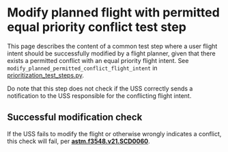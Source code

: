 # Modify planned flight with permitted equal priority conflict test step

This page describes the content of a common test step where a user flight intent should be successfully modified by a
flight planner, given that there exists a permitted conflict with an equal priority flight intent.
See `modify_planned_permitted_conflict_flight_intent` in [prioritization_test_steps.py](prioritization_test_steps.py).

Do note that this step does not check if the USS correctly sends a notification to the USS responsible for the
conflicting flight intent.

## Successful modification check

If the USS fails to modify the flight or otherwise wrongly indicates a conflict, this check will fail, per
**[astm.f3548.v21.SCD0060](../../requirements/astm/f3548/v21.md)**.
